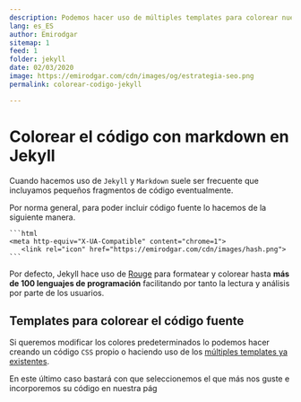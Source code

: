 ```yaml
---
description: Podemos hacer uso de múltiples templates para colorear nuestro código
lang: es_ES
author: Emirodgar
sitemap: 1
feed: 1
folder: jekyll
date: 02/03/2020
image: https://emirodgar.com/cdn/images/og/estrategia-seo.png
permalink: colorear-codigo-jekyll

---
```


# Colorear el código con markdown en Jekyll

Cuando hacemos uso de `Jekyll` y `Markdown` suele ser frecuente que incluyamos pequeños fragmentos de código eventualmente.

Por norma general, para poder incluir código fuente lo hacemos de la siguiente manera.

````
```html
<meta http-equiv="X-UA-Compatible" content="chrome=1">
   <link rel="icon" href="https://emirodgar.com/cdn/images/hash.png">
```
````

Por defecto, Jekyll hace uso de [Rouge](http://rouge.jneen.net/) para formatear y colorear hasta **más de 100 lenguajes de programación** facilitando por tanto la lectura y análisis por parte de los usuarios.

## Templates para colorear el código fuente

Si queremos modificar los colores predeterminados lo podemos hacer creando un código `CSS` propio o haciendo uso de los [múltiples templates ya existentes](http://jwarby.github.io/jekyll-pygments-themes/languages/python.html).

En este último caso bastará con que seleccionemos el que más nos guste e incorporemos su código en nuestra pág
<!--stackedit_data:
eyJoaXN0b3J5IjpbMjQwNjk3NTU2XX0=
-->